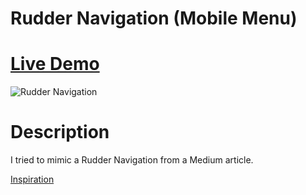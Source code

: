 # Rudder Navigation (Mobile Menu)

# [Live Demo](https://ccolds.github.io/mobile-menu/)

![Rudder Navigation](https://media.discordapp.net/attachments/249554120514600960/1059043814049857546/rudder-navigation.gif)

# Description

I tried to mimic a Rudder Navigation from a Medium article.

[Inspiration](https://uxplanet.org/top-8-mobile-navigation-menu-design-for-your-inspiration-8a2d925bffc0)
